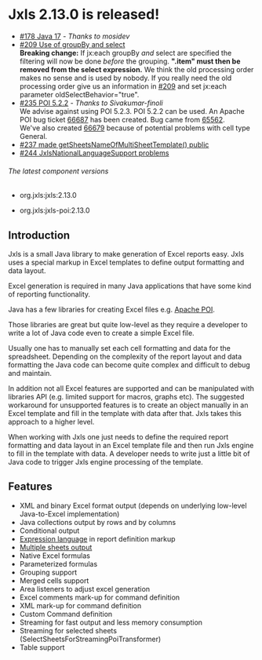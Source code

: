 Jxls 2.13.0 is released!
============================

* [#178 Java 17](https://github.com/jxlsteam/jxls/issues/178) *- Thanks to mosidev*
* [#209 Use of groupBy and select](https://github.com/jxlsteam/jxls/issues/209)
  <br/>**Breaking change:** If jx:each groupBy  _and_  select are specified
  the filtering will now be done  _before_  the grouping.
  **".item" must then be removed from the select expression.**
  We think the old processing order makes no sense and is used by nobody.
  If you really need the old processing order give us an information in
  [#209](https://github.com/jxlsteam/jxls/issues/209) and set jx:each parameter oldSelectBehavior="true".
* [#235 POI 5.2.2](https://github.com/jxlsteam/jxls/issues/235) *- Thanks to Sivakumar-finoli*
  <br/>We advise against using POI 5.2.3. POI 5.2.2 can be used. An Apache POI bug ticket [66687](https://bz.apache.org/bugzilla/show_bug.cgi?id=66687) has been created. Bug came from [65562](https://bz.apache.org/bugzilla/show_bug.cgi?id=65562).
  <br/>We've also created [66679](https://bz.apache.org/bugzilla/show_bug.cgi?id=66679) because of potential
  problems with cell type General.
* [#237 made getSheetsNameOfMultiSheetTemplate() public](https://github.com/jxlsteam/jxls/issues/237)
* [#244 JxlsNationalLanguageSupport problems](https://github.com/jxlsteam/jxls/issues/244)


###### The latest component versions

* org.jxls:jxls:2.13.0

* org.jxls:jxls-poi:2.13.0

Introduction
------------
Jxls is a small Java library to make generation of Excel reports easy.
Jxls uses a special markup in Excel templates to define output formatting and data layout.

Excel generation is required in many Java applications that have some kind of reporting functionality.

Java has a few libraries for creating Excel files e.g. [Apache POI](https://poi.apache.org/).

Those libraries are great but quite low-level as they require a developer to write a lot of Java code even to create a simple Excel file.

Usually one has to manually set each cell formatting and data for the spreadsheet.
Depending on the complexity of the report layout and data formatting the Java code can become quite complex and difficult to debug and maintain.

In addition not all Excel features are supported and can be manipulated with libraries API (e.g. limited support for macros, graphs etc).
The suggested workaround for unsupported features is to create an object manually in an Excel template  and fill in the template with data after that. Jxls takes this approach to a higher level. 

When working with Jxls one just needs to define the required report formatting and data layout in an Excel template file and then run Jxls engine
 to fill in the template with data. A developer needs to write just a little bit of Java code to trigger Jxls engine processing of the template.

Features
--------
* XML and binary Excel format output (depends on underlying low-level Java-to-Excel implementation)
* Java collections output by rows and by columns
* Conditional output
* [Expression language](reference/expression_language.html) in report definition markup 
* [Multiple sheets output](reference/multi_sheets.html)
* Native Excel formulas
* Parameterized formulas
* Grouping support
* Merged cells support
* Area listeners to adjust excel generation
* Excel comments mark-up for command definition
* XML mark-up for command definition
* Custom Command definition
* Streaming for fast output and less memory consumption
* Streaming for selected sheets (SelectSheetsForStreamingPoiTransformer)
* Table support
